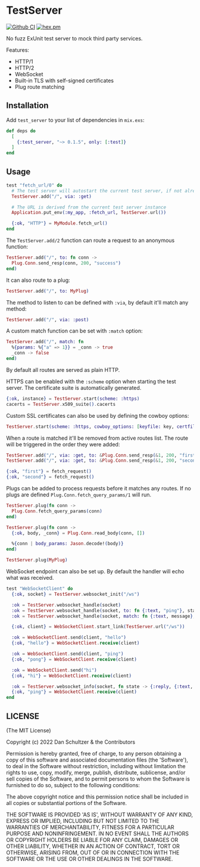 # TestServer

[![Github CI](https://github.com/danschultzer/test_server/workflows/CI/badge.svg)](https://github.com/danschultzer/test_server/actions?query=workflow%3ACI)
[![hex.pm](https://img.shields.io/hexpm/v/test_server.svg)](https://hex.pm/packages/test_server)

<!-- MDOC !-->

No fuzz ExUnit test server to mock third party services.

Features:

- HTTP/1
- HTTP/2
- WebSocket
- Built-in TLS with self-signed certificates
- Plug route matching

<!-- MDOC !-->

## Installation

Add `test_server` to your list of dependencies in `mix.exs`:

```elixir
def deps do
  [
    {:test_server, "~> 0.1.5", only: [:test]}
  ]
end
```

## Usage

```elixir
test "fetch_url/0" do
  # The test server will autostart the current test server, if not already running
  TestServer.add("/", via: :get)

  # The URL is derived from the current test server instance
  Application.put_env(:my_app, :fetch_url, TestServer.url())

  {:ok, "HTTP"} = MyModule.fetch_url()
end
```

The `TestServer.add/2` function can route a request to an anonymous function:

```elixir
TestServer.add("/", to: fn conn ->
  Plug.Conn.send_resp(conn, 200, "success")
end)
```

It can also route to a plug:

```elixir
TestServer.add("/", to: MyPlug)
```

The method to listen to can be defined with `:via`, by default it'll match any method:

```elixir
TestServer.add("/", via: :post)
```

A custom match function can be set with `:match` option:

```elixir
TestServer.add("/", match: fn
  %{params: %{"a" => 1}} = _conn -> true
  _conn -> false
end)
```

By default all routes are served as plain HTTP.

HTTPS can be enabled with the `:scheme` option when starting the test server. The certificate suite is automatically generated.

```elixir
{:ok, instance} = TestServer.start(scheme: :https)
cacerts = TestServer.x509_suite().cacerts
```

Custom SSL certificates can also be used by defining the cowboy options:

```elixir
TestServer.start(scheme: :https, cowboy_options: [keyfile: key, certfile: cert])
```

When a route is matched it'll be removed from active routes list. The route will be triggered in the order they were added:

```elixir
TestServer.add("/", via: :get, to: &Plug.Conn.send_resp(&1, 200, "first"))
TestServer.add("/", via: :get, to: &Plug.Conn.send_resp(&1, 200, "second"))

{:ok, "first"} = fetch_request()
{:ok, "second"} = fetch_request()
```

Plugs can be added to process requests before it matches any routes. If no plugs are defined `Plug.Conn.fetch_query_params/1` will run.

```elixir
TestServer.plug(fn conn ->
  Plug.Conn.fetch_query_params(conn)
end)

TestServer.plug(fn conn ->
  {:ok, body, _conn} = Plug.Conn.read_body(conn, [])

  %{conn | body_params: Jason.decode!(body)}
end)

TestServer.plug(MyPlug)
```

WebSocket endpoint can also be set up. By default the handler will echo what was received.

```elixir
test "WebSocketClient" do
  {:ok, socket} = TestServer.websocket_init("/ws")

  :ok = TestServer.websocket_handle(socket)
  :ok = TestServer.websocket_handle(socket, to: fn {:text, "ping"}, state -> {:reply, {:text, "pong"}, state} end)
  :ok = TestServer.websocket_handle(socket, match: fn {:text, message}, _state -> message == "hi")

  {:ok, client} = WebSocketClient.start_link(TestServer.url("/ws"))

  :ok = WebSocketClient.send(client, "hello")
  {:ok, "hello"} = WebSocketClient.receive(client)

  :ok = WebSocketClient.send(client, "ping")
  {:ok, "pong"} = WebSocketClient.receive(client)

  :ok = WebSocketClient.send("hi")
  {:ok, "hi"} = WebSocketClient.receive(client)

  :ok = TestServer.websocket_info(socket, fn state -> {:reply, {:text, "ping"}, state} end)
  {:ok, "ping"} = WebSocketClient.receive(client)
end
```

<!-- MDOC !-->

## LICENSE

(The MIT License)

Copyright (c) 2022 Dan Schultzer & the Contributors

Permission is hereby granted, free of charge, to any person obtaining a copy of this software and associated documentation files (the 'Software'), to deal in the Software without restriction, including without limitation the rights to use, copy, modify, merge, publish, distribute, sublicense, and/or sell copies of the Software, and to permit persons to whom the Software is furnished to do so, subject to the following conditions:

The above copyright notice and this permission notice shall be included in all copies or substantial portions of the Software.

THE SOFTWARE IS PROVIDED 'AS IS', WITHOUT WARRANTY OF ANY KIND, EXPRESS OR IMPLIED, INCLUDING BUT NOT LIMITED TO THE WARRANTIES OF MERCHANTABILITY, FITNESS FOR A PARTICULAR PURPOSE AND NONINFRINGEMENT. IN NO EVENT SHALL THE AUTHORS OR COPYRIGHT HOLDERS BE LIABLE FOR ANY CLAIM, DAMAGES OR OTHER LIABILITY, WHETHER IN AN ACTION OF CONTRACT, TORT OR OTHERWISE, ARISING FROM, OUT OF OR IN CONNECTION WITH THE SOFTWARE OR THE USE OR OTHER DEALINGS IN THE SOFTWARE.
